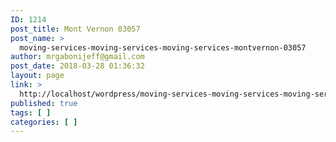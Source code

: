 ```yaml
---
ID: 1214
post_title: Mont Vernon 03057
post_name: >
  moving-services-moving-services-moving-services-montvernon-03057
author: mrgabonijeff@gmail.com
post_date: 2018-03-28 01:36:32
layout: page
link: >
  http://localhost/wordpress/moving-services-moving-services-moving-services-montvernon-03057/
published: true
tags: [ ]
categories: [ ]
---
```

